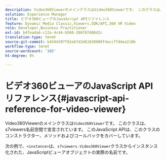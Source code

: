 ```yaml
---
description: Video360ViewerのメインクラスはVideo360Viewerです。 このクラスは、s7viewers名前空間で宣言されています。 このJavaScript APIは、このクラスのコンストラクター、メソッドおよびコールバックをカバーしています。
solution: Experience Manager
title: ビデオ360ビューアのJavaScript APIリファレンス
feature: Dynamic Media Classic,Viewers,SDK/API,360 VR Video
role: Developer,Business Practitioner
exl-id: b4feada6-c12a-4c44-b560-286f87d88d2c
translation-type: tm+mt
source-git-commit: b4344397f82eb7d2d61020909f4acc7fddea210b
workflow-type: tm+mt
source-wordcount: '102'
ht-degree: 0%

---
```


# ビデオ360ビューアのJavaScript APIリファレンス{#javascript-api-reference-for-video-viewer}

Video360Viewerのメインクラスは`Video360Viewer`です。 このクラスは、s7viewers名前空間で宣言されています。 このJavaScript APIは、このクラスのコンストラクター、メソッドおよびコールバックをカバーしています。

次の例で、`<instance>`は、`s7viewers.Video360Viewer`クラスからインスタンス化された、JavaScriptビューアオブジェクトの実際の名前です。

